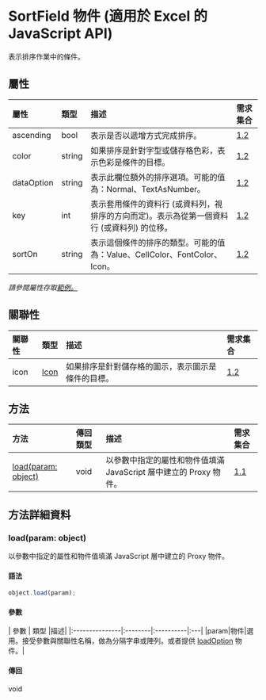 ﻿# <a name="sortfield-object-javascript-api-for-excel"></a>SortField 物件 (適用於 Excel 的 JavaScript API)

表示排序作業中的條件。

## <a name="properties"></a>屬性

| 屬性	     | 類型	   |描述| 需求集合|
|:---------------|:--------|:----------|:----|
|ascending|bool|表示是否以遞增方式完成排序。|[1.2](../requirement-sets/excel-api-requirement-sets.md)|
|color|string|如果排序是針對字型或儲存格色彩，表示色彩是條件的目標。|[1.2](../requirement-sets/excel-api-requirement-sets.md)|
|dataOption|string|表示此欄位額外的排序選項。可能的值為：Normal、TextAsNumber。|[1.2](../requirement-sets/excel-api-requirement-sets.md)|
|key|int|表示套用條件的資料行 (或資料列，視排序的方向而定)。表示為從第一個資料行 (或資料列) 的位移。|[1.2](../requirement-sets/excel-api-requirement-sets.md)|
|sortOn|string|表示這個條件的排序的類型。可能的值為：Value、CellColor、FontColor、Icon。|[1.2](../requirement-sets/excel-api-requirement-sets.md)|

_請參閱屬性存取[範例。](#property-access-examples)_

## <a name="relationships"></a>關聯性
| 關聯性 | 類型	   |描述| 需求集合|
|:---------------|:--------|:----------|:----|
|icon|[Icon](icon.md)|如果排序是針對儲存格的圖示，表示圖示是條件的目標。|[1.2](../requirement-sets/excel-api-requirement-sets.md)|

## <a name="methods"></a>方法

| 方法           | 傳回類型    |描述| 需求集合|
|:---------------|:--------|:----------|:----|
|[load(param: object)](#loadparam-object)|void|以參數中指定的屬性和物件值填滿 JavaScript 層中建立的 Proxy 物件。|[1.1](../requirement-sets/excel-api-requirement-sets.md)|

## <a name="method-details"></a>方法詳細資料


### <a name="loadparam-object"></a>load(param: object)
以參數中指定的屬性和物件值填滿 JavaScript 層中建立的 Proxy 物件。

#### <a name="syntax"></a>語法
```js
object.load(param);
```

#### <a name="parameters"></a>參數
| 參數	    | 類型	   |描述|
|:---------------|:--------|:----------|:---|
|param|物件|選用。接受參數與關聯性名稱，做為分隔字串或陣列。或者提供 [loadOption](loadoption.md) 物件。|

#### <a name="returns"></a>傳回
void
